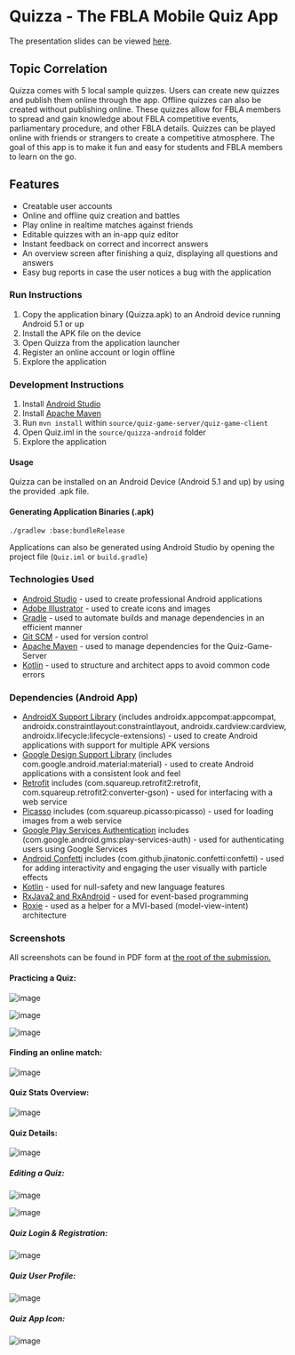 # Quizza - The FBLA Mobile Quiz App

The presentation slides can be viewed [here](presentation-converted.pptx).

## Topic Correlation

Quizza comes with 5 local sample quizzes. Users can create new quizzes and publish them online through the app. Offline quizzes can also be created without publishing online. These quizzes allow for FBLA members to spread and gain knowledge about FBLA competitive events, parliamentary procedure, and other FBLA details. Quizzes can be played online with friends or strangers to create a competitive atmosphere. The goal of this app is to make it fun and easy for students and FBLA members to learn on the go.


## Features

*   Creatable user accounts
*   Online and offline quiz creation and battles
*   Play online in realtime matches against friends
*   Editable quizzes with an in-app quiz editor
*   Instant feedback on correct and incorrect answers
*   An overview screen after finishing a quiz, displaying all questions and answers
*   Easy bug reports in case the user notices a bug with the application

### Run Instructions

1.  Copy the application binary (Quizza.apk) to an Android device running Android 5.1 or up
2.  Install the APK file on the device
3.  Open Quizza from the application launcher
4.  Register an online account or login offline
5.  Explore the application

### Development Instructions

1.  Install [Android Studio](https://developer.android.com/studio/)    
2.  Install [Apache Maven](https://maven.apache.org/install.html)
3.  Run `mvn install` within `source/quiz-game-server/quiz-game-client`
4.  Open Quiz.iml in the `source/quizza-android` folder
5.  Explore the application



#### Usage

Quizza can be installed on an Android Device (Android 5.1 and up) by using the provided .apk file.

#### Generating Application Binaries (.apk)

    ./gradlew :base:bundleRelease

Applications can also be generated using Android Studio by opening the project file (`Quiz.iml` or `build.gradle`)


### Technologies Used

*   [Android Studio](https://developer.android.com/studio/) - used to create professional Android applications
*   [Adobe Illustrator](https://www.adobe.com/products/illustrator.html) - used to create icons and images
*   [Gradle](https://maven.apache.org/) - used to automate builds and manage dependencies in an efficient manner
*   [Git SCM](https://git-scm.com/) - used for version control
*   [Apache Maven](https://maven.apache.org/) - used to manage dependencies for the Quiz-Game-Server
*   [Kotlin](http://kotlinlang.org/) - used to structure and architect apps to avoid common code errors

### Dependencies (Android App)

*   [AndroidX Support Library](https://developer.android.com/jetpack/androidx/) (includes androidx.appcompat:appcompat, androidx.constraintlayout:constraintlayout, androidx.cardview:cardview, androidx.lifecycle:lifecycle-extensions) - used to create Android applications with support for multiple APK versions
*   [Google Design Support Library](https://www.adobe.com/products/illustrator.html) (includes com.google.android.material:material) - used to create Android applications with a consistent look and feel
*   [Retrofit](https://square.github.io/retrofit/) includes (com.squareup.retrofit2:retrofit, com.squareup.retrofit2:converter-gson) - used for interfacing with a web service
*   [Picasso](http://square.github.io/picasso/) includes (com.squareup.picasso:picasso) - used for loading images from a web service
*   [Google Play Services Authentication](https://developers.google.com/identity/) includes (com.google.android.gms:play-services-auth) - used for authenticating users using Google Services
*   [Android Confetti](https://github.com/jinatonic/confetti) includes (com.github.jinatonic.confetti:confetti) - used for adding interactivity and engaging the user visually with particle effects
*   [Kotlin](http://kotlinlang.org/) - used for null-safety and new language features
*   [RxJava2 and RxAndroid](https://github.com/ReactiveX/RxJava) - used for event-based programming
*   [Roxie](https://github.com/ww-tech/roxie) - used as a helper for a MVI-based (model-view-intent) architecture

### Screenshots

All screenshots can be found in PDF form at [the root of the submission.](screenshots-pages-deleted.pdf)

#### Practicing a Quiz:

![image](https://user-images.githubusercontent.com/47060506/110919477-4f830980-8342-11eb-9826-a5cc68f86087.png)

![image](https://user-images.githubusercontent.com/47060506/110919572-69bce780-8342-11eb-9b27-7f74d8b8a729.png)

![image](https://user-images.githubusercontent.com/47060506/110919588-704b5f00-8342-11eb-82ce-1c7d7a5081c3.png)

  




#### Finding an online match:


![image](https://user-images.githubusercontent.com/47060506/110919646-80fbd500-8342-11eb-8b20-8c0d014d981e.png)


  

#### Quiz Stats Overview:

![image](https://user-images.githubusercontent.com/47060506/110919703-8eb15a80-8342-11eb-9e88-fac3b51ffa4b.png)

  

#### Quiz Details:

![image](https://user-images.githubusercontent.com/47060506/110919740-996bef80-8342-11eb-9ea9-9af37c568c97.png)

  


##### Editing a Quiz:


![image](https://user-images.githubusercontent.com/47060506/110919812-abe62900-8342-11eb-8071-af4b2d6b2e41.png)

![image](https://user-images.githubusercontent.com/47060506/110919838-b3a5cd80-8342-11eb-8229-445fed9d8c53.png)

  


##### Quiz Login & Registration:

![image](https://user-images.githubusercontent.com/47060506/110919926-c91af780-8342-11eb-9940-922431f0f70f.png)

##### Quiz User Profile:
![image](https://user-images.githubusercontent.com/47060506/110920028-ea7be380-8342-11eb-9cf3-3cd4c238b0e9.png)
  

##### Quiz App Icon:
![image](https://user-images.githubusercontent.com/47060506/110920059-f49de200-8342-11eb-9d81-60b326cb8d3f.png)

